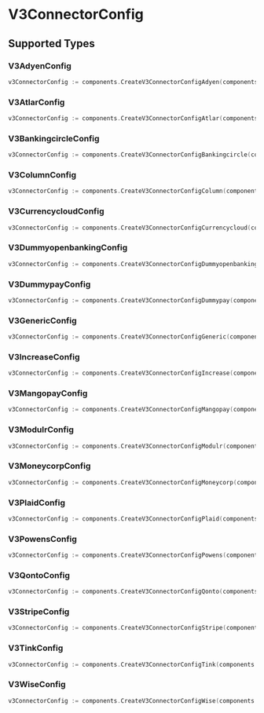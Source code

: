 # V3ConnectorConfig


## Supported Types

### V3AdyenConfig

```go
v3ConnectorConfig := components.CreateV3ConnectorConfigAdyen(components.V3AdyenConfig{/* values here */})
```

### V3AtlarConfig

```go
v3ConnectorConfig := components.CreateV3ConnectorConfigAtlar(components.V3AtlarConfig{/* values here */})
```

### V3BankingcircleConfig

```go
v3ConnectorConfig := components.CreateV3ConnectorConfigBankingcircle(components.V3BankingcircleConfig{/* values here */})
```

### V3ColumnConfig

```go
v3ConnectorConfig := components.CreateV3ConnectorConfigColumn(components.V3ColumnConfig{/* values here */})
```

### V3CurrencycloudConfig

```go
v3ConnectorConfig := components.CreateV3ConnectorConfigCurrencycloud(components.V3CurrencycloudConfig{/* values here */})
```

### V3DummyopenbankingConfig

```go
v3ConnectorConfig := components.CreateV3ConnectorConfigDummyopenbanking(components.V3DummyopenbankingConfig{/* values here */})
```

### V3DummypayConfig

```go
v3ConnectorConfig := components.CreateV3ConnectorConfigDummypay(components.V3DummypayConfig{/* values here */})
```

### V3GenericConfig

```go
v3ConnectorConfig := components.CreateV3ConnectorConfigGeneric(components.V3GenericConfig{/* values here */})
```

### V3IncreaseConfig

```go
v3ConnectorConfig := components.CreateV3ConnectorConfigIncrease(components.V3IncreaseConfig{/* values here */})
```

### V3MangopayConfig

```go
v3ConnectorConfig := components.CreateV3ConnectorConfigMangopay(components.V3MangopayConfig{/* values here */})
```

### V3ModulrConfig

```go
v3ConnectorConfig := components.CreateV3ConnectorConfigModulr(components.V3ModulrConfig{/* values here */})
```

### V3MoneycorpConfig

```go
v3ConnectorConfig := components.CreateV3ConnectorConfigMoneycorp(components.V3MoneycorpConfig{/* values here */})
```

### V3PlaidConfig

```go
v3ConnectorConfig := components.CreateV3ConnectorConfigPlaid(components.V3PlaidConfig{/* values here */})
```

### V3PowensConfig

```go
v3ConnectorConfig := components.CreateV3ConnectorConfigPowens(components.V3PowensConfig{/* values here */})
```

### V3QontoConfig

```go
v3ConnectorConfig := components.CreateV3ConnectorConfigQonto(components.V3QontoConfig{/* values here */})
```

### V3StripeConfig

```go
v3ConnectorConfig := components.CreateV3ConnectorConfigStripe(components.V3StripeConfig{/* values here */})
```

### V3TinkConfig

```go
v3ConnectorConfig := components.CreateV3ConnectorConfigTink(components.V3TinkConfig{/* values here */})
```

### V3WiseConfig

```go
v3ConnectorConfig := components.CreateV3ConnectorConfigWise(components.V3WiseConfig{/* values here */})
```

